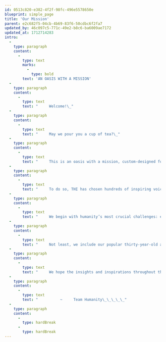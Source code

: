 ```yaml
---
id: 0513c820-e382-4f2f-98fc-496e5578650e
blueprint: simple_page
title: 'Our Mission'
parent: e2c682f5-04cb-4b69-83f6-50cdbc6f2fa7
updated_by: 46c097c5-771c-49e2-b8c6-ba6009ae7172
updated_at: 1712714283
intro:
  -
    type: paragraph
    content:
      -
        type: text
        marks:
          -
            type: bold
        text: 'AN OASIS WITH A MISSION'
  -
    type: paragraph
    content:
      -
        type: text
        text: "     Welcome!\_"
  -
    type: paragraph
    content:
      -
        type: text
        text: "     May we pour you a cup of tea?\_"
  -
    type: paragraph
    content:
      -
        type: text
        text: "     This is an oasis with a mission, custom-designed for we the people to linger, to consider how to rescue our humanity.\_"
  -
    type: paragraph
    content:
      -
        type: text
        text: "     To do so, THI has chosen hundreds of inspiring voices to guide and encourage each of\_\_us in creating\_\_--\_\_or in re-imagining\_\_--\_\_our role as a changemaker, for our community, our country, or our planet.\_"
  -
    type: paragraph
    content:
      -
        type: text
        text: "     We begin with humanity’s most crucial challenges: ending war, saving democracy, and solving climate change. From there, we introduce you to the world’s thirty most respected non-profits and the opportunity to contribute to their life-saving work.\_"
  -
    type: paragraph
    content:
      -
        type: text
        text: "     Not least, we include our popular thirty-year-old archive of empowering Commencement Speeches, as well as our new blueprint for Peace Gatherings, designed to radically expand the understanding that ending war is not only necessary but also possible.\_"
  -
    type: paragraph
    content:
      -
        type: text
        text: "     We hope the insights and inspirations throughout this humanitarian oasis\_\_--\_\_presented on the wings of essays, photographs, speeches, artwork, film, literature, poetry, and music\_\_--\_\_move you to help fan the breezes of our shared humanity into the winds of change that we so urgently need.\_"
  -
    type: paragraph
    content:
      -
        type: text
        text: "          ~     Team Humanity\_\_\_\_\_"
  -
    type: paragraph
    content:
      -
        type: hardBreak
      -
        type: hardBreak
---
```


